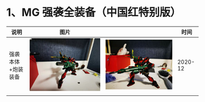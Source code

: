 # 1、MG 强袭全装备（中国红特别版）

| 说明              | 图片                                                         |                                                              | 时间    |
| ----------------- | ------------------------------------------------------------ | ------------------------------------------------------------ | ------- |
| 强袭本体+炮装装备 | ![image-20210902170053985](高达.assets/image-20210902170053985.png) | ![image-20210902170102339](高达.assets/image-20210902170102339.png) | 2020-12 |
|                   |                                                              |                                                              |         |



